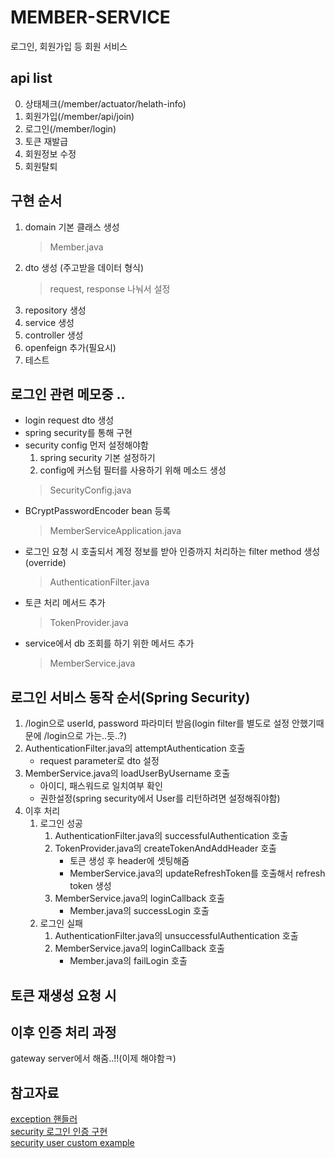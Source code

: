# MEMBER-SERVICE
로그인, 회원가입 등 회원 서비스

## api list
0. 상태체크(/member/actuator/helath-info)
1. 회원가입(/member/api/join)
2. 로그인(/member/login)
3. 토큰 재발급
4. 회원정보 수정
5. 회원탈퇴

## 구현 순서
1. domain 기본 클래스 생성
    > Member.java
2. dto 생성 (주고받을 데이터 형식)
    > request, response 나눠서 설정
3. repository 생성
4. service 생성
5. controller 생성
6. openfeign 추가(필요시)
7. 테스트

## 로그인 관련 메모중 ..
- login request dto 생성
- spring security를 통해 구현
- security config 먼저 설정해야함
    1. spring security 기본 설정하기 
    2. config에 커스텀 필터를 사용하기 위해 메소드 생성
    > SecurityConfig.java
- BCryptPasswordEncoder bean 등록
    > MemberServiceApplication.java
- 로그인 요청 시 호출되서 계정 정보를 받아 인증까지 처리하는 filter method 생성(override)
    > AuthenticationFilter.java
- 토큰 처리 메서드 추가
    > TokenProvider.java
- service에서 db 조회를 하기 위한 메서드 추가
    > MemberService.java

## 로그인 서비스 동작 순서(Spring Security)
1. /login으로 userId, password 파라미터 받음(login filter를 별도로 설정 안했기때문에 /login으로 가는..듯..?)
2. AuthenticationFilter.java의 attemptAuthentication 호출
    - request parameter로 dto 설정
3. MemberService.java의 loadUserByUsername 호출
    - 아이디, 패스워드로 일치여부 확인
    - 권한설정(spring security에서 User를 리턴하려면 설정해줘야함)
4. 이후 처리
    1. 로그인 성공
        1. AuthenticationFilter.java의 successfulAuthentication 호출
        2. TokenProvider.java의 createTokenAndAddHeader 호출
            - 토큰 생성 후 header에 셋팅해줌
            - MemberService.java의 updateRefreshToken를 호출해서 refresh token 생성
        3. MemberService.java의 loginCallback 호출
            - Member.java의 successLogin 호출
    2. 로그인 실패
        1. AuthenticationFilter.java의 unsuccessfulAuthentication 호출
        2. MemberService.java의 loginCallback 호출
            - Member.java의 failLogin 호출

## 토큰 재생성 요청 시

## 이후 인증 처리 과정
gateway server에서 해줌..!!(이제 해야함ㅋ)

## 참고자료
[exception 핸들러](https://jyami.tistory.com/55)<br/>
[security 로그인 인증 구현](https://velog.io/@bum12ark/MSA-JWT-%EC%9D%B8%EC%A6%9D-%EC%84%9C%EB%B2%84-%EA%B5%AC%EC%B6%95%ED%95%98%EA%B8%B0-1.-%EB%A1%9C%EA%B7%B8%EC%9D%B8)<br/>
[security user custom example](https://derekpark.tistory.com/42)